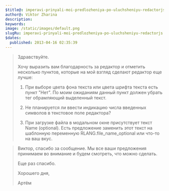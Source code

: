 ```yaml
---
$title@: imperavi-prinyali-moi-predlozheniya-po-uluchsheniyu-redactorjs
author@: Viktor Zharina
description: 
keywords: 
image: /static/images/default.png
slugRu: imperavi-prinyali-moi-predlozheniya-po-uluchsheniyu-redactorjs
$dates:
  published: 2013-04-16 02:35:39
---
```

<blockquote>

Здравствуйте.

Хочу выразить вам благодарность за редактор и отметить несколько пунктов, которые на мой взгляд сделают редактор еще лучше:

1) При выборе цвета фона текста или цвета шрифта текста есть пункт "Нет". По моим ожиданиям данный пункт должен убрать тег <span style="background-color: rgb(255, 255, 255);"></span> обрамляющий выделенный текст.

2) Не планируется ли ввести индикацию числа введенных символов в текстовое поле редактора?

3) При загрузке файла в модальном окне присутствует текст Name (optional). Есть предложение заменить этот текст на шаблонную переменную RLANG.file_name_optional или что-то на ваш вкус.

</blockquote>

<blockquote>

Виктор, спасибо за сообщение. Мы все ваши предложения принимаем во внимание и будем смотреть, что можно сделать.

Еще раз спасибо.

Хорошего дня,

Артём

</blockquote>